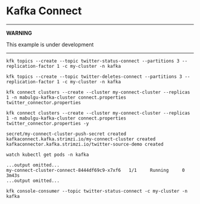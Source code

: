# Kafka Connect

---
**WARNING**

This example is under development

---

<!---
Prereqs: a namespace named `kafka` and a kafka cluster called `my-cluster`

elasticsearch installed in the namespace

create a repo called `demo-connect-cluster` in a docker repository, Int this example we are going to use `quay.io/systemcraftsman/demo-connect-cluster`
-->

<!--- 
Show them the connector configs here, then create needed the topics
-->

```shell
kfk topics --create --topic twitter-status-connect --partitions 3 --replication-factor 1 -c my-cluster -n kafka
```

```shell
kfk topics --create --topic twitter-deletes-connect --partitions 3 --replication-factor 1 -c my-cluster -n kafka

```


<!--- 
Dont run this, just show them how it works. run the next
-->
```shell
kfk connect clusters --create --cluster my-connect-cluster --replicas 1 -n mabulgu-kafka-cluster connect.properties twitter_connector.properties
```


```shell
kfk connect clusters --create --cluster my-connect-cluster --replicas 1 -n mabulgu-kafka-cluster connect.properties twitter_connector.properties -y
```

```
secret/my-connect-cluster-push-secret created
kafkaconnect.kafka.strimzi.io/my-connect-cluster created
kafkaconnector.kafka.strimzi.io/twitter-source-demo created
```


```shell
watch kubectl get pods -n kafka
```

```
...output omitted...
my-connect-cluster-connect-8444df69c9-x7xf6   1/1     Running     0          3m43s
...output omitted...
```

<!--- 
Show them the tweet stream by consuming the twitter-status-connect topic
-->

```shell
kfk console-consumer --topic twitter-status-connect -c my-cluster -n kafka
```


<!--- 
Alter the connect cluster to add another connector resource. this will be camel elasticsearch connector
-->

<!--- 
Add another connector with kfk connect connector
-->


